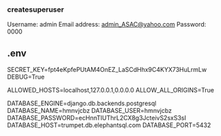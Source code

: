 ### createsuperuser
Username: admin
Email address: admin_ASAC@yahoo.com
Password: 0000

## .env
SECRET_KEY=fpt4eKpfePUtAM4OnEZ_LaSCdHhx9C4KYX73HuLrmLw
DEBUG=True

ALLOWED_HOSTS=localhost,127.0.0.1,0.0.0.0
ALLOW_ALL_ORIGINS=True

DATABASE_ENGINE=django.db.backends.postgresql
DATABASE_NAME=hmnvjcbz
DATABASE_USER=hmnvjcbz
DATABASE_PASSWORD=ecHnnTIUThrL2CX8g3JcteivS2sxS3sI
DATABASE_HOST=trumpet.db.elephantsql.com
DATABASE_PORT=5432


